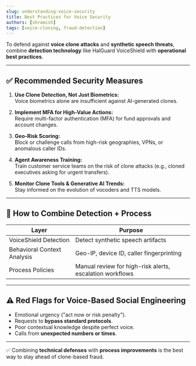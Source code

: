 ```yaml
---
slug: understanding-voice-security
title: Best Practices for Voice Security
authors: [shramish]
tags: [voice-cloning, fraud-detection]
---
```


To defend against **voice clone attacks** and **synthetic speech threats**, combine **detection technology** like HalGuard VoiceShield with **operational best practices**.

---

## ✅ Recommended Security Measures

1. **Use Clone Detection, Not Just Biometrics:**  
   Voice biometrics alone are insufficient against AI-generated clones.

2. **Implement MFA for High-Value Actions:**  
   Require multi-factor authentication (MFA) for fund approvals and account changes.

3. **Geo-Risk Scoring:**  
   Block or challenge calls from high-risk geographies, VPNs, or anomalous caller IDs.

4. **Agent Awareness Training:**  
   Train customer service teams on the risk of clone attacks (e.g., cloned executives asking for urgent transfers).

5. **Monitor Clone Tools & Generative AI Trends:**  
   Stay informed on the evolution of vocoders and TTS models.

---

## 🎤 How to Combine Detection + Process

| Layer                      | Purpose                          |
|----------------------------|----------------------------------|
| VoiceShield Detection       | Detect synthetic speech artifacts |
| Behavioral Context Analysis | Geo-IP, device ID, caller fingerprinting |
| Process Policies            | Manual review for high-risk alerts, escalation workflows |

---

## ⚠️ Red Flags for Voice-Based Social Engineering

- Emotional urgency ("act now or risk penalty").  
- Requests to **bypass standard protocols**.  
- Poor contextual knowledge despite perfect voice.  
- Calls from **unexpected numbers or times**.

---

✅ Combining **technical defenses** with **process improvements** is the best way to stay ahead of clone-based fraud.
